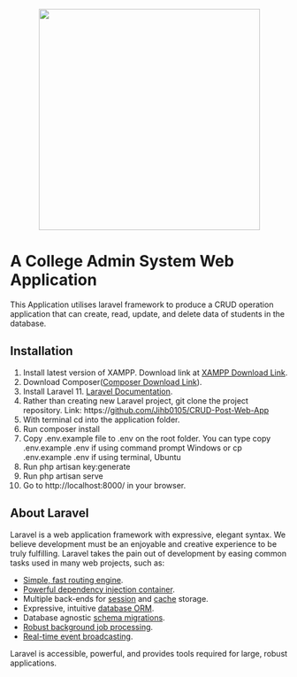 <p align="center"><a href="https://laravel.com" target="_blank"><img src="https://raw.githubusercontent.com/laravel/art/master/logo-lockup/5%20SVG/2%20CMYK/1%20Full%20Color/laravel-logolockup-cmyk-red.svg" width="400"></a></p>

# A College Admin System Web Application 

This Application utilises laravel framework to produce a CRUD operation application that can create, read, update, and delete data of students in the database.


## Installation

1. Install latest version of XAMPP. Download link at [XAMPP Download Link](https://www.apachefriends.org/download.html).
2. Download Composer([Composer Download Link](https://getcomposer.org/download/)). 
4. Install Laravel 11. [Laravel Documentation](https://laravel.com/docs/11.x).
5. Rather than creating new Laravel project, git clone the project repository. Link: https://[github.com/Jihb0105/CRUD-Post-Web-App](https://github.com/Jihb0105/college-system)
6. With terminal cd into the application folder.
7. Run composer install 
8. Copy .env.example file to .env on the root folder. You can type copy .env.example .env if using command prompt Windows or cp .env.example .env if using terminal, Ubuntu
9. Run php artisan key:generate
10. Run php artisan serve
11. Go to http://localhost:8000/ in your browser.

## About Laravel

Laravel is a web application framework with expressive, elegant syntax. We believe development must be an enjoyable and creative experience to be truly fulfilling. Laravel takes the pain out of development by easing common tasks used in many web projects, such as:

- [Simple, fast routing engine](https://laravel.com/docs/routing).
- [Powerful dependency injection container](https://laravel.com/docs/container).
- Multiple back-ends for [session](https://laravel.com/docs/session) and [cache](https://laravel.com/docs/cache) storage.
- Expressive, intuitive [database ORM](https://laravel.com/docs/eloquent).
- Database agnostic [schema migrations](https://laravel.com/docs/migrations).
- [Robust background job processing](https://laravel.com/docs/queues).
- [Real-time event broadcasting](https://laravel.com/docs/broadcasting).

Laravel is accessible, powerful, and provides tools required for large, robust applications.